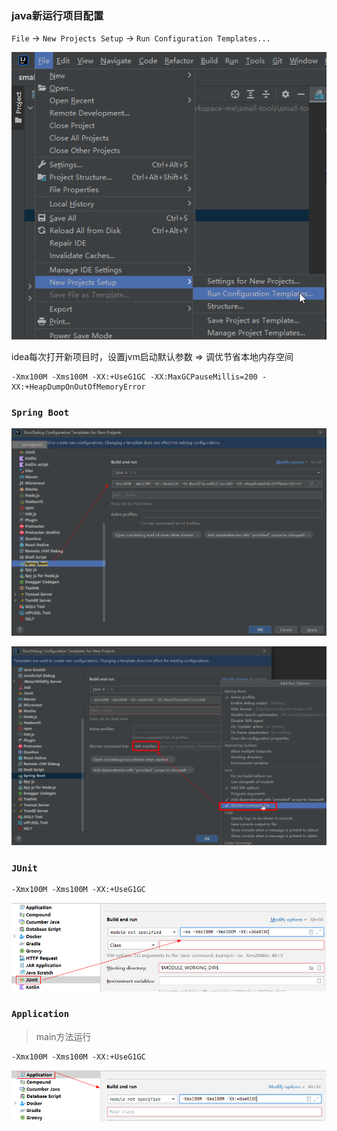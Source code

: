 ### java新运行项目配置

`File` -> `New Projects Setup` -> `Run Configuration Templates...`

![idea-set-new-projects-run-configuration-templates.png](images/idea-set-new-projects-run-configuration-templates.png)

idea每次打开新项目时，设置jvm启动默认参数 => 调优节省本地内存空间

```
-Xmx100M -Xms100M -XX:+UseG1GC -XX:MaxGCPauseMillis=200 -XX:+HeapDumpOnOutOfMemoryError
```

### `Spring Boot`

![idea-set-new-projects-run-configuration-templates-springboot.png](images/idea-set-new-projects-run-configuration-templates-springboot.png)

![idea-set-new-projects-run-configuration-templates-springboot-jar.png](images/idea-set-new-projects-run-configuration-templates-springboot-jar.png)

### `JUnit`

```
-Xmx100M -Xms100M -XX:+UseG1GC
```

![img.png](images/idea-set-new-projects-run-configuration-templates-junit.png)

### `Application`

> main方法运行

```
-Xmx100M -Xms100M -XX:+UseG1GC
```

![img.png](idea-set-new-projects-run-configuration-templates-main.png)
